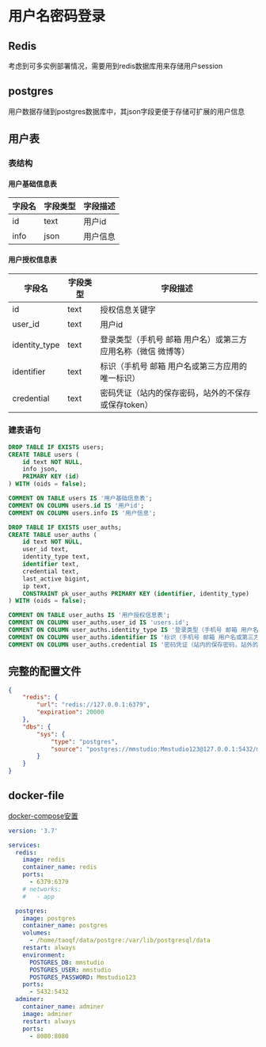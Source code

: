 # 用户名密码登录

## Redis

考虑到可多实例部署情况，需要用到redis数据库用来存储用户session

## postgres

用户数据存储到postgres数据库中，其json字段更便于存储可扩展的用户信息

## 用户表

### 表结构

#### 用户基础信息表

字段名|字段类型|字段描述
---|---|---
id|text|用户id
info|json|用户信息

#### 用户授权信息表

字段名|字段类型|字段描述
---|---|---
id|text|授权信息关键字
user_id|text|用户id
identity_type|text|登录类型（手机号 邮箱 用户名）或第三方应用名称（微信 微博等）
identifier|text|标识（手机号 邮箱 用户名或第三方应用的唯一标识）
credential|text|密码凭证（站内的保存密码，站外的不保存或保存token）

### 建表语句

```sql
DROP TABLE IF EXISTS users;
CREATE TABLE users (
	id text NOT NULL,
	info json,
	PRIMARY KEY (id)
) WITH (oids = false);

COMMENT ON TABLE users IS '用户基础信息表';
COMMENT ON COLUMN users.id IS '用户id';
COMMENT ON COLUMN users.info IS '用户信息';

DROP TABLE IF EXISTS user_auths;
CREATE TABLE user_auths (
	id text NOT NULL,
	user_id text,
	identity_type text,
	identifier text,
	credential text,
	last_active bigint,
	ip text,
	CONSTRAINT pk_user_auths PRIMARY KEY (identifier, identity_type)
) WITH (oids = false);

COMMENT ON TABLE user_auths IS '用户授权信息表';
COMMENT ON COLUMN user_auths.user_id IS 'users.id';
COMMENT ON COLUMN user_auths.identity_type IS '登录类型（手机号 邮箱 用户名）或第三方应用名称（微信 微博等）';
COMMENT ON COLUMN user_auths.identifier IS '标识（手机号 邮箱 用户名或第三方应用的唯一标识）';
COMMENT ON COLUMN user_auths.credential IS '密码凭证（站内的保存密码，站外的不保存或保存token）';
```

## 完整的配置文件

```json
{
	"redis": {
		"url": "redis://127.0.0.1:6379",
		"expiration": 20000
	},
	"dbs": {
		"sys": {
			"type": "postgres",
			"source": "postgres://mmstudio:Mmstudio123@127.0.0.1:5432/mmstudio"
		}
	}
}
```

## docker-file

[docker-compose安置](https://download.daocloud.io/Docker_Mirror/Docker_Compose)

```yml
version: '3.7'

services:
  redis:
    image: redis
    container_name: redis
    ports:
      - 6379:6379
    # networks:
    #   - app

  postgres:
    image: postgres
    container_name: postgres
    volumes:
      - /home/taoqf/data/postgre:/var/lib/postgresql/data
    restart: always
    environment:
      POSTGRES_DB: mmstudio
      POSTGRES_USER: mmstudio
      POSTGRES_PASSWORD: Mmstudio123
    ports:
      - 5432:5432
  adminer:
    container_name: adminer
    image: adminer
    restart: always
    ports:
      - 8080:8080
```
